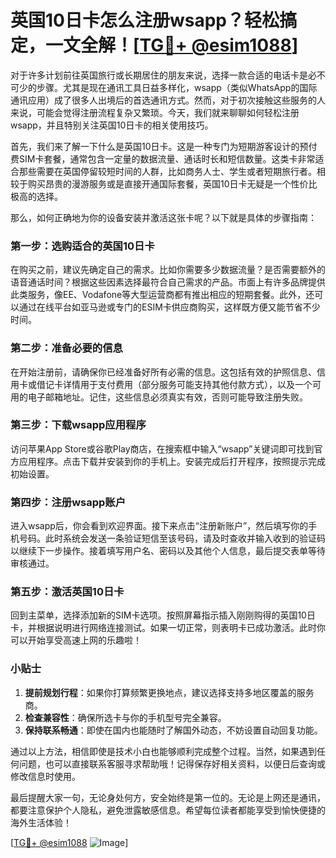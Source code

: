 # 英国10日卡怎么注册wsapp？轻松搞定，一文全解！[[TG💪+ @esim1088](https://t.me/s/esim1088)]

对于许多计划前往英国旅行或长期居住的朋友来说，选择一款合适的电话卡是必不可少的步骤。尤其是现在通讯工具日益多样化，wsapp（类似WhatsApp的国际通讯应用）成了很多人出境后的首选通讯方式。然而，对于初次接触这些服务的人来说，可能会觉得注册流程复杂又繁琐。今天，我们就来聊聊如何轻松注册wsapp，并且特别关注英国10日卡的相关使用技巧。

首先，我们来了解一下什么是英国10日卡。这是一种专门为短期游客设计的预付费SIM卡套餐，通常包含一定量的数据流量、通话时长和短信数量。这类卡非常适合那些需要在英国停留较短时间的人群，比如商务人士、学生或者短期旅行者。相较于购买昂贵的漫游服务或是直接开通国际套餐，英国10日卡无疑是一个性价比极高的选择。

那么，如何正确地为你的设备安装并激活这张卡呢？以下就是具体的步骤指南：

### 第一步：选购适合的英国10日卡
在购买之前，建议先确定自己的需求。比如你需要多少数据流量？是否需要额外的语音通话时间？根据这些因素选择最符合自己需求的产品。市面上有许多品牌提供此类服务，像EE、Vodafone等大型运营商都有推出相应的短期套餐。此外，还可以通过在线平台如亚马逊或专门的ESIM卡供应商购买，这样既方便又能节省不少时间。

### 第二步：准备必要的信息
在开始注册前，请确保你已经准备好所有必需的信息。这包括有效的护照信息、信用卡或借记卡详情用于支付费用（部分服务可能支持其他付款方式），以及一个可用的电子邮箱地址。记住，这些信息必须真实有效，否则可能导致注册失败。

### 第三步：下载wsapp应用程序
访问苹果App Store或谷歌Play商店，在搜索框中输入“wsapp”关键词即可找到官方应用程序。点击下载并安装到你的手机上。安装完成后打开程序，按照提示完成初始设置。

### 第四步：注册wsapp账户
进入wsapp后，你会看到欢迎界面。接下来点击“注册新账户”，然后填写你的手机号码。此时系统会发送一条验证短信至该号码，请及时查收并输入收到的验证码以继续下一步操作。接着填写用户名、密码以及其他个人信息，最后提交表单等待审核通过。

### 第五步：激活英国10日卡
回到主菜单，选择添加新的SIM卡选项。按照屏幕指示插入刚刚购得的英国10日卡，并根据说明进行网络连接测试。如果一切正常，则表明卡已成功激活。此时你可以开始享受高速上网的乐趣啦！

### 小贴士
1. **提前规划行程**：如果你打算频繁更换地点，建议选择支持多地区覆盖的服务商。
2. **检查兼容性**：确保所选卡与你的手机型号完全兼容。
3. **保持联系畅通**：即使在国内也能随时了解国外动态，不妨设置自动回复功能。

通过以上方法，相信即使是技术小白也能够顺利完成整个过程。当然，如果遇到任何问题，也可以直接联系客服寻求帮助哦！记得保存好相关资料，以便日后查询或修改信息时使用。

最后提醒大家一句，无论身处何方，安全始终是第一位的。无论是上网还是通讯，都要注意保护个人隐私，避免泄露敏感信息。希望每位读者都能享受到愉快便捷的海外生活体验！

[[TG💪+ @esim1088](https://t.me/s/esim1088) ![Image](https://i.postimg.cc/4NQfJmqS/Snipaste-2025-05-13-00-14-12.png)]